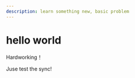 ```yaml
---
description: learn something new, basic problem
---
```


# hello world

Hardworking！

Juse test the sync!
